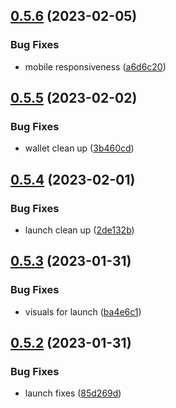## [0.5.6](https://github.com/matt-kay/payfam-webapp/compare/v0.5.5...v0.5.6) (2023-02-05)


### Bug Fixes

* mobile responsiveness ([a6d6c20](https://github.com/matt-kay/payfam-webapp/commit/a6d6c20078992a4bc1f8d5fbe0da683294d4603a))



## [0.5.5](https://github.com/matt-kay/payfam-webapp/compare/v0.5.4...v0.5.5) (2023-02-02)


### Bug Fixes

* wallet clean up ([3b460cd](https://github.com/matt-kay/payfam-webapp/commit/3b460cdc1493d0f2808e2923c4c0852a28eb3a8b))



## [0.5.4](https://github.com/matt-kay/payfam-webapp/compare/v0.5.3...v0.5.4) (2023-02-01)


### Bug Fixes

* launch clean up ([2de132b](https://github.com/matt-kay/payfam-webapp/commit/2de132b9f408853dd193b8f5ff6bf90590d94b29))



## [0.5.3](https://github.com/matt-kay/payfam-webapp/compare/v0.5.2...v0.5.3) (2023-01-31)


### Bug Fixes

* visuals for launch ([ba4e6c1](https://github.com/matt-kay/payfam-webapp/commit/ba4e6c1720295215abc8b9e58c3b4d39c55646fe))



## [0.5.2](https://github.com/matt-kay/payfam-webapp/compare/v0.5.1...v0.5.2) (2023-01-31)


### Bug Fixes

* launch fixes ([85d269d](https://github.com/matt-kay/payfam-webapp/commit/85d269da154b3528ad7c28a19ccb2da231b5b49b))




